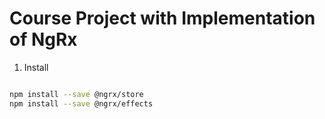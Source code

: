 # Course Project with Implementation of NgRx

1. Install

```bash

npm install --save @ngrx/store
npm install --save @ngrx/effects

```
